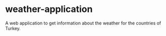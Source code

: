 # weather-application
A web application to get information about the weather for the countries of Turkey.
